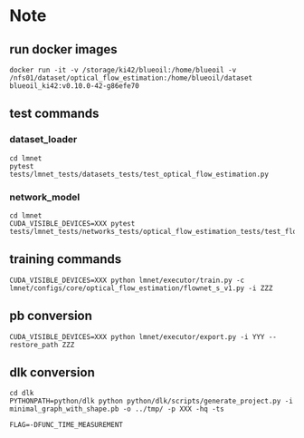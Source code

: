 # Note

## run docker images
```
docker run -it -v /storage/ki42/blueoil:/home/blueoil -v /nfs01/dataset/optical_flow_estimation:/home/blueoil/dataset blueoil_ki42:v0.10.0-42-g86efe70
```

## test commands

### dataset_loader
```
cd lmnet
pytest tests/lmnet_tests/datasets_tests/test_optical_flow_estimation.py
```

### network_model
```
cd lmnet
CUDA_VISIBLE_DEVICES=XXX pytest tests/lmnet_tests/networks_tests/optical_flow_estimation_tests/test_flownet_s_v1.py

```

## training commands

```
CUDA_VISIBLE_DEVICES=XXX python lmnet/executor/train.py -c lmnet/configs/core/optical_flow_estimation/flownet_s_v1.py -i ZZZ
```


## pb conversion

```
CUDA_VISIBLE_DEVICES=XXX python lmnet/executor/export.py -i YYY --restore_path ZZZ
```

## dlk conversion

```
cd dlk
PYTHONPATH=python/dlk python python/dlk/scripts/generate_project.py -i minimal_graph_with_shape.pb -o ../tmp/ -p XXX -hq -ts
```

```
FLAG=-DFUNC_TIME_MEASUREMENT
```